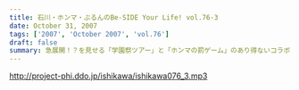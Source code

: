 ```yaml
---
title: 石川・ホンマ・ぶるんのBe-SIDE Your Life! vol.76-3
date: October 31, 2007
tags: ['2007', 'October 2007', 'vol.76']
draft: false
summary: 急展開！？を見せる「学園祭ツアー」と「ホンマの罰ゲーム」のあり得ないコラボレーション！！本当にやるややらざるや。ステージ上での「粗相〜そそう〜」だけは御免であります。NAMAE
---
```


http://project-phi.ddo.jp/ishikawa/ishikawa076_3.mp3